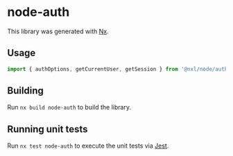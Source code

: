 # node-auth

This library was generated with [Nx](https://nx.dev).

## Usage

```ts
import { authOptions, getCurrentUser, getSession } from '@nxl/node/auth';
```

## Building

Run `nx build node-auth` to build the library.

## Running unit tests

Run `nx test node-auth` to execute the unit tests via [Jest](https://jestjs.io).

